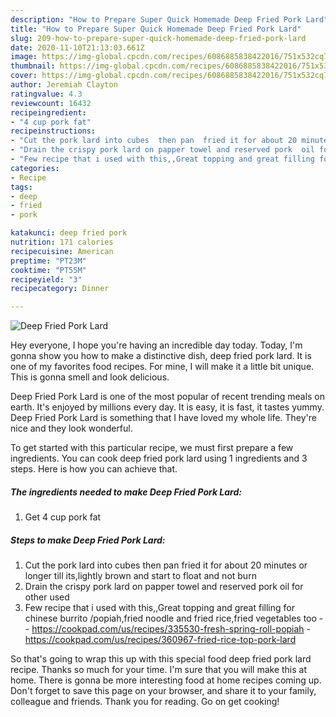 ```yaml
---
description: "How to Prepare Super Quick Homemade Deep Fried Pork Lard"
title: "How to Prepare Super Quick Homemade Deep Fried Pork Lard"
slug: 209-how-to-prepare-super-quick-homemade-deep-fried-pork-lard
date: 2020-11-10T21:13:03.661Z
image: https://img-global.cpcdn.com/recipes/6086885838422016/751x532cq70/deep-fried-pork-lard-recipe-main-photo.jpg
thumbnail: https://img-global.cpcdn.com/recipes/6086885838422016/751x532cq70/deep-fried-pork-lard-recipe-main-photo.jpg
cover: https://img-global.cpcdn.com/recipes/6086885838422016/751x532cq70/deep-fried-pork-lard-recipe-main-photo.jpg
author: Jeremiah Clayton
ratingvalue: 4.3
reviewcount: 16432
recipeingredient:
- "4 cup pork fat"
recipeinstructions:
- "Cut the pork lard into cubes  then pan  fried it for about 20 minutes or longer till its,lightly brown and start to float and not burn"
- "Drain the crispy pork lard on papper towel and reserved pork  oil for other used"
- "Few recipe that i used with this,,Great topping and great filling for chinese burrito /popiah,fried noodle and fried rice,fried vegetables too  https://cookpad.com/us/recipes/335530-fresh-spring-roll-popiah https://cookpad.com/us/recipes/360967-fried-rice-top-pork-lard"
categories:
- Recipe
tags:
- deep
- fried
- pork

katakunci: deep fried pork 
nutrition: 171 calories
recipecuisine: American
preptime: "PT23M"
cooktime: "PT55M"
recipeyield: "3"
recipecategory: Dinner

---
```



![Deep Fried Pork Lard](https://img-global.cpcdn.com/recipes/6086885838422016/751x532cq70/deep-fried-pork-lard-recipe-main-photo.jpg)

Hey everyone, I hope you're having an incredible day today. Today, I'm gonna show you how to make a distinctive dish, deep fried pork lard. It is one of my favorites food recipes. For mine, I will make it a little bit unique. This is gonna smell and look delicious.

Deep Fried Pork Lard is one of the most popular of recent trending meals on earth. It's enjoyed by millions every day. It is easy, it is fast, it tastes yummy. Deep Fried Pork Lard is something that I have loved my whole life. They're nice and they look wonderful.




To get started with this particular recipe, we must first prepare a few ingredients. You can cook deep fried pork lard using 1 ingredients and 3 steps. Here is how you can achieve that.

<!--inarticleads1-->

##### The ingredients needed to make Deep Fried Pork Lard:

1. Get 4 cup pork fat




<!--inarticleads2-->

##### Steps to make Deep Fried Pork Lard:

1. Cut the pork lard into cubes  then pan  fried it for about 20 minutes or longer till its,lightly brown and start to float and not burn
1. Drain the crispy pork lard on papper towel and reserved pork  oil for other used
1. Few recipe that i used with this,,Great topping and great filling for chinese burrito /popiah,fried noodle and fried rice,fried vegetables too -  - https://cookpad.com/us/recipes/335530-fresh-spring-roll-popiah - https://cookpad.com/us/recipes/360967-fried-rice-top-pork-lard




So that's going to wrap this up with this special food deep fried pork lard recipe. Thanks so much for your time. I'm sure that you will make this at home. There is gonna be more interesting food at home recipes coming up. Don't forget to save this page on your browser, and share it to your family, colleague and friends. Thank you for reading. Go on get cooking!
